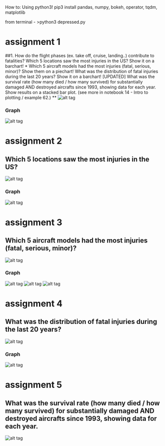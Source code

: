 How to:
Using python3!
pip3 install pandas, numpy, bokeh, operator, tqdm, matplotlib

from terminal - >python3 depressed.py


# assignment 1

##1. How do the flight phases (ex. take off, cruise, landing..) contribute to fatalities?
Which 5 locations saw the most injuries in the US? Show it on a barchart! *
Which 5 aircraft models had the most injuries (fatal, serious, minor)? Show them on a piechart!
What was the distribution of fatal injuries during the last 20 years? Show it on a barchart!
[UPDATED] What was the survival rate (how many died / how many survived) for substantially damaged AND destroyed aircrafts since 1993, showing data for each year. Show results on a stacked bar plot. (see more in notebook 14 - Intro to plotting / example 62.) **
![alt tag](https://github.com/szEIgo/DepressedYear/blob/master/1snip.png)
### Graph
![alt tag](https://github.com/szEIgo/DepressedYear/blob/master/1.png)

# assignment 2
## Which 5 locations saw the most injuries in the US?
![alt tag](https://github.com/szEIgo/DepressedYear/blob/master/2snip.png)
### Graph
![alt tag](https://github.com/szEIgo/DepressedYear/blob/master/2.png)

# assignment 3
## Which 5 aircraft models had the most injuries (fatal, serious, minor)?
![alt tag](https://github.com/szEIgo/DepressedYear/blob/master/3snip.png)

### Graph

![alt tag](https://github.com/szEIgo/DepressedYear/blob/master/31.png)
![alt tag](https://github.com/szEIgo/DepressedYear/blob/master/32.png)
![alt tag](https://github.com/szEIgo/DepressedYear/blob/master/33.png)

# assignment 4
## What was the distribution of fatal injuries during the last 20 years?
![alt tag](https://github.com/szEIgo/DepressedYear/blob/master/4snip.png)
### Graph
![alt tag](https://github.com/szEIgo/DepressedYear/blob/master/4.png)

# assignment 5
##  What was the survival rate (how many died / how many survived) for substantially damaged AND destroyed aircrafts since 1993, showing data for each year.
![alt tag](https://github.com/szEIgo/DepressedYear/blob/master/5snip.png)
